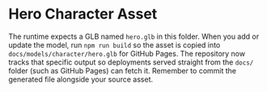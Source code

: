 # Hero Character Asset

The runtime expects a GLB named `hero.glb` in this folder. When you add or update
the model, run `npm run build` so the asset is copied into
`docs/models/character/hero.glb` for GitHub Pages. The repository now tracks that
specific output so deployments served straight from the `docs/` folder (such as
GitHub Pages) can fetch it. Remember to commit the generated file alongside your
source asset.
